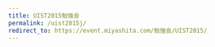 ```yaml
---
title: UIST2015勉強会
permalink: /uist2015j/
redirect_to: https://event.miyashita.com/勉強会/UIST2015/
---
```

